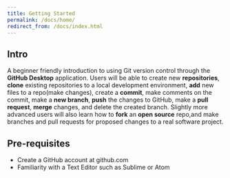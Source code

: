 ```yaml
---
title: Getting Started
permalink: /docs/home/
redirect_from: /docs/index.html
---
```


## Intro

A beginner friendly introduction to using Git version control through the **GitHub Desktop** application. Users will be able to create new **repositories**, **clone** existing repositories to a local development environment, **add** new files to a repo(make changes), create a **commit**, make comments on the commit, make a **new branch**, **push** the changes to GitHub, make a **pull request**, **merge** changes, and delete the created branch. Slightly more advanced users will also learn how to **fork** an **open source** repo,and make branches and pull requests for proposed changes to a real software project.

## Pre-requisites

* Create a GitHub account at github.com
* Familiarity with a Text Editor such as Sublime or Atom


